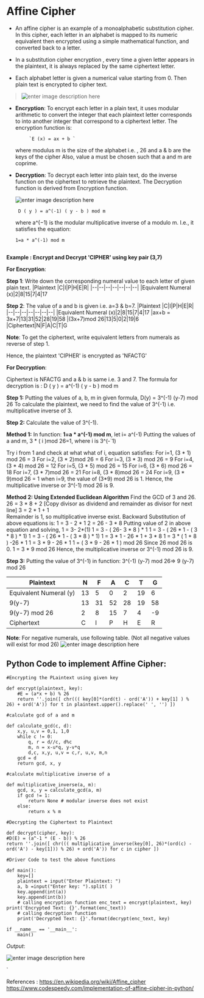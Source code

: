 
# Affine Cipher

 - An affine cipher is an example of a monoalphabetic substitution cipher. In this cipher, each letter in an alphabet is mapped to its numeric equivalent then encrypted using a simple mathematical function, and converted back to a letter. 
 
 - In a substitution cipher encryption , every time a given letter appears in the plaintext, it is always replaced by the same ciphertext letter.
 
 - Each alphabet letter is given a numerical value starting from 0. Then plain text is encrypted to cipher text.
> ![enter image description here](https://i.imgur.com/4gcjEPk.png)

 - **Encryption**: To encrypt each letter in a plain text, it uses modular arithmetic to convert the integer that each plaintext letter corresponds to into another integer that correspond to a ciphertext letter. The encryption function is: 

			`E (x) = ax + b `

	where modulus m is the size of the alphabet i.e. , 26
	and a & b are the keys of the cipher
	Also, value a must be chosen such that a and m are coprime.

 - **Decryption**: To decrypt each letter into plain text, do the inverse function on the ciphertext to retrieve the plaintext. The Decryption function is derived from Encryption function. 
 
	![enter image description here](https://i.imgur.com/PZTruau.png)
 
	    D ( y ) = a^(-1) ( y - b ) mod m

	where a^(−1) is the modular multiplicative inverse of a modulo m. I.e., it satisfies the equation: 

	   1=a * a^(-1) mod m

##

**Example : Encrypt and Decrypt 'CIPHER' using key pair (3,7)**

**For Encryption**:

**Step 1**: Write down the corresponding numeral value to each letter of given plain text. 
|Plaintext |C|I|P|H|E|R|
|--|--|--|--|--|--|--|
|Equivalent Numeral (x)|2|8|15|7|4|17

**Step 2**: The value of a and b is given i.e. a=3 & b=7.
|Plaintext |C|I|P|H|E|R|
|--|--|--|--|--|--|--|
|Equivalent Numeral (x)|2|8|15|7|4|17
|ax+b = 3x+7|13|31|52|28|19|58
|(3x+7)mod 26|13|5|0|2|19|6
|Ciphertext|N|F|A|C|T|G

 **Note**: To get the ciphertext, write equivalent letters from numerals as reverse of step 1. 

Hence, the plaintext 'CIPHER' is encrypted as 'NFACTG'

**For Decryption**:

 Ciphertext is NFACTG and a & b is same i.e. 3 and 7. 
The formula for decryption is :   D ( y ) = a^(-1) ( y - b ) mod m

**Step 1:** Putting the values of a, b, m in given formula,
D(y) =  3^(-1) (y-7) mod 26
To calculate the plaintext, we need to find the value of 3^(-1) i.e. multiplicative inverse of 3.

**Step 2:** Calculate the value of 3^(-1).

**Method 1:**
In function: **1=a * a^(-1) mod m**, let i= a^(-1)
Putting the values of a and m,
3 * ( i )mod 26=1,  	where i is 3^(-`1)

Try i from 1 and check at what what of i, equation satisfies:
 For i=1, (3 * 1) mod 26 = 3
 For i=2, (3 * 2)mod 26 = 6
 For i=3, (3 * 3) mod 26 = 9
 For i=4, (3 * 4) mod 26 = 12
 For i=5, (3 * 5) mod 26 = 15
 For i=6, (3 * 6) mod 26 = 18
 For i=7, (3 * 7)mod 26 = 21
 For i=8, (3 * 8)mod 26 = 24
 For i=9, (3 * 9)mod 26 = 1 
when i=9, the value of (3*9) mod 26 is 1.
Hence, the multiplicative inverse or 3^(-1) mod 26 is 9.

**Method 2: Using Extended Euclidean Algorithm**
Find the GCD of 3 and 26.
26 = 3 * 8 + 2  [Copy divisor as dividend and remainder as divisor for next line]
3 = 2 * 1 + 1  
Remainder is 1, so multiplicative inverse exist.
Backward Substitution of above equations is:
1 = 3 - 2 * 1
2 = 26 -  3 * 8
Putting value of 2 in above equation and solving,
1 = 3- 2*(1)
1 = 3 - ( 26- 3 * 8 ) * 1
1 = 3 - ( 26 * 1 - ( 3 * 8 ) * 1)
1  = 3 -  ( 26 * 1 - ( 3 * 8 ) * 1)
1 = 3 * 1 - 26 * 1 + 3 * 8
1 = 3 * ( 1 + 8 ) -26 * 1
1 = 3 * 9 - 26 * 1
1 = ( 3 * 9 - 26 * 1 ) mod 26
Since 26 mod 26 is 0.
  1 = 3 * 9 mod 26
  Hence, the multiplicative inverse or 3^(-1) mod 26 is 9.

**Step 3:** 
Putting the value of 3^(-1) in function: 
3^(-1) (y-7) mod 26=> 9 (y-7) mod 26

|Plaintext |N|F|A|C|T|G|
|--|--|--|--|--|--|--|
|Equivalent Numeral (y)|13|5|0|2|19|6
| 9(y-7) |13|31|52|28|19|58
| 9(y-7) mod 26|2|8|15|7|4|-9
|Ciphertext|C|I|P|H|E|R	

**Note**: For negative numerals, use following table. (Not all negative values will exist for mod 26)
![enter image description here](https://i.imgur.com/qVsGSnB.png)

## Python Code to implement Affine Cipher:

    #Encrypting the PLaintext using given key 
    
    def encrypt(plaintext, key): 
	    #E = (a*x + b) % 26 
	    return ''.join([ chr((( key[0]*(ord(t) - ord('A')) + key[1] ) % 26) + ord('A')) for t in plaintext.upper().replace(' ', '') ])

    #calculate gcd of a and m
    
    def calculate_gcd(c, d): 
	    x,y, u,v = 0,1, 1,0
	    while c != 0: 
		    q, r = d//c, d%c 
		    m, n = x-u*q, y-v*q 
		    d,c, x,y, u,v = c,r, u,v, m,n 
	    gcd = d 
	    return gcd, x, y 
    
    #calculate multiplicative inverse of a
    
    def multiplicative_inverse(a, m): 
	    gcd, x, y = calculate_gcd(a, m) 
	    if gcd != 1: 
		    return None # modular inverse does not exist 
	    else: 
		    return x % m 
    
    #Decrypting the Ciphertext to Plaintext
    
    def decrypt(cipher, key): 
    #D(E) = (a^-1 * (E - b)) % 26
    return ''.join([ chr((( multiplicative_inverse(key[0], 26)*(ord(c) - ord('A') - key[1])) % 26) + ord('A')) for c in cipher ]) 
    
    #Driver Code to test the above functions 
    
    def main():
	    key=[]
	    plaintext = input("Enter Plaintext: ")
	    a, b =input("Enter key: ").split( )
	    key.append(int(a))
	    key.append(int(b))
	    # calling encryption function enc_text = encrypt(plaintext, key) print('Encrypted Text: {}'.format(enc_text)) 
	    # calling decryption function 
	    print('Decrypted Text: {}'.format(decrypt(enc_text, key) 
    
    if __name__ == '__main__': 
	    main() 

*Output*: 

![enter image description here](https://i.imgur.com/mSwVcTZ.png)

    


`
    


References : 
https://en.wikipedia.org/wiki/Affine_cipher
https://www.codespeedy.com/implementation-of-affine-cipher-in-python/